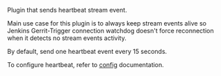 Plugin that sends heartbeat stream event.

Main use case for this plugin is to always keep stream events alive so Jenkins
Gerrit-Trigger connection watchdog doesn't force reconnection when it detects no
stream events activity.

By default, send one heartbeat event every 15 seconds.

To configure heartbeat, refer to [config](config.html) documentation.

